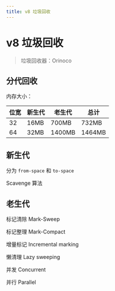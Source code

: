 ```yaml
---
title: v8 垃圾回收
---
```


# v8 垃圾回收

> 垃圾回收器：Orinoco

## 分代回收

内存大小：

| 位宽 | 新生代 | 老生代 | 总计   |
| ---- | ------ | ------ | ------ |
| 32   | 16MB   | 700MB  | 732MB  |
| 64   | 32MB   | 1400MB | 1464MB |

## 新生代

分为 `from-space` 和 `to-space`

Scavenge 算法

## 老生代

标记清除 Mark-Sweep

标记整理 Mark-Compact

增量标记 Incremental marking

懒清理 Lazy sweeping

并发 Concurrent

并行 Parallel
